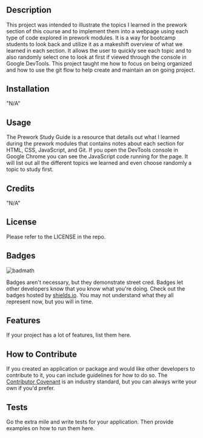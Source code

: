 # <Prework Study Guide Webpage>

## Description

This project was intended to illustrate the topics I learned in the prework section of this course and to implement them into a webpage using each type of code explored in prework modules.  It is a way for bootcamp students to look back and utilize it as a makeshift overview of what we learned in each section.  It allows the user to quickly see each topic and to also randomly select one to look at first if viewed through the console in Google DevTools.  This project taught me how to focus on being organized and how to use the git flow to help create and maintain an on going project.


## Installation

"N/A"

## Usage

The Prework Study Guide is a resource that details out what I learned during the prework modules that contains notes about each section for HTML, CSS, JavaScript, and Git.  If you open the DevTools console in Google Chrome you can see the JavaScript code running for the page.  It will list out all the different topics we learned and even choose randomly a topic to study first.

## Credits

"N/A"

## License

Please refer to the LICENSE in the repo.

## Badges

![badmath](https://img.shields.io/github/languages/top/nielsenjared/badmath)

Badges aren't necessary, but they demonstrate street cred. Badges let other developers know that you know what you're doing. Check out the badges hosted by [shields.io](https://shields.io/). You may not understand what they all represent now, but you will in time.

## Features

If your project has a lot of features, list them here.

## How to Contribute

If you created an application or package and would like other developers to contribute to it, you can include guidelines for how to do so. The [Contributor Covenant](https://www.contributor-covenant.org/) is an industry standard, but you can always write your own if you'd prefer.

## Tests

Go the extra mile and write tests for your application. Then provide examples on how to run them here.